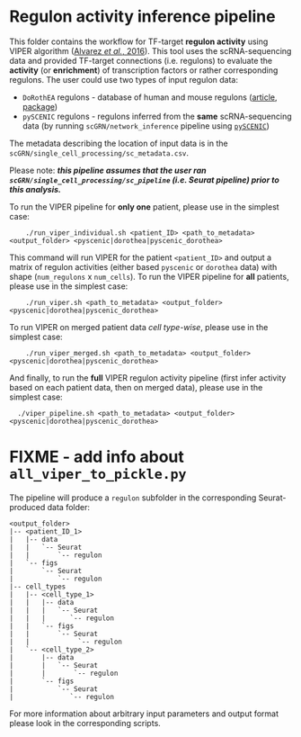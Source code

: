 # Regulon activity inference pipeline

This folder contains the workflow for TF-target **regulon activity** using VIPER algorithm ([Alvarez *et al.*, 2016](https://www.nature.com/articles/ng.3593)). This tool uses the scRNA-sequencing data and provided TF-target connections (i.e. regulons) to evaluate the **activity** (or **enrichment**) of transcription factors or rather corresponding regulons. The user could use two types of input regulon data:

- `DoRothEA` regulons - database of human and mouse regulons ([article](https://genome.cshlp.org/content/29/8/1363), [package](https://saezlab.github.io/dorothea/))
- `pySCENIC` regulons - regulons inferred from the **same** scRNA-sequencing data (by running `scGRN/network_inference` pipeline using [`pySCENIC`](https://pyscenic.readthedocs.io/en/latest/))

The metadata describing the location of input data is in the `scGRN/single_cell_processing/sc_metadata.csv`. 

Please note: ***this pipeline assumes that the user ran `scGRN/single_cell_processing/sc_pipeline` (i.e. Seurat pipeline) prior to this analysis.***

To run the VIPER pipeline for **only one** patient, please use in the simplest case:

```
    ./run_viper_individual.sh <patient_ID> <path_to_metadata> <output_folder> <pyscenic|dorothea|pyscenic_dorothea>
```

This command will run VIPER for the patient `<patient_ID>` and output a matrix of regulon activities (either based `pyscenic` or `dorothea` data) with shape (`num_regulons` x `num_cells`). To run the VIPER pipeline for **all** patients, please use in the simplest case:

```
    ./run_viper.sh <path_to_metadata> <output_folder> <pyscenic|dorothea|pyscenic_dorothea>
```

To run VIPER on merged patient data *cell type-wise*, please use in the simplest case:

```
    ./run_viper_merged.sh <path_to_metadata> <output_folder> <pyscenic|dorothea|pyscenic_dorothea>
```

And finally, to run the **full** VIPER regulon activity pipeline (first infer activity based on each patient data, then on merged data), please use in the simplest case:

```
  ./viper_pipeline.sh <path_to_metadata> <output_folder> <pyscenic|dorothea|pyscenic_dorothea>
```

# FIXME - add info about `all_viper_to_pickle.py`

The pipeline will produce a `regulon` subfolder in the corresponding Seurat-produced data folder:

```
<output_folder>
|-- <patient_ID_1>
|   |-- data
|   |   `-- Seurat
|   |       `-- regulon
|   `-- figs
|       `-- Seurat
|           `-- regulon
|-- cell_types
|   |-- <cell_type_1>
|   |   |-- data
|   |   |   `-- Seurat
|   |   |      `-- regulon
|   |   `-- figs
|   |       `-- Seurat
|   |            `-- regulon
|   `-- <cell_type_2>
|       |-- data
|       |   `-- Seurat
|       |       `-- regulon
|       `-- figs
|           `-- Seurat
|              `-- regulon
```

For more information about arbitrary input parameters and output format please look in the corresponding scripts.
